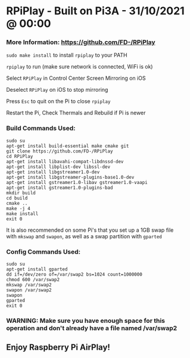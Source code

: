 # RPiPlay - Built on Pi3A - 31/10/2021 @ 00:00

### More Information: https://github.com/FD-/RPiPlay

`sudo make install` to install `rpiplay` to your PATH

`rpiplay` to run (make sure network is connected, WiFi is ok)

Select `RPiPlay` in Control Center Screen Mirroring on iOS

Deselect `RPiPlay` on iOS to stop mirroring

Press `Esc` to quit on the Pi to close `rpiplay`

Restart the Pi, Check Thermals and Rebuild if Pi is newer

### Build Commands Used:
```
sudo su
apt-get install build-essential make cmake git
git clone https://github.com/FD-/RPiPlay
cd RPiPlay
apt-get install libavahi-compat-libdnssd-dev
apt-get install libplist-dev libssl-dev
apt-get install libgstreamer1.0-dev
apt-get install libgstreamer-plugins-base1.0-dev
apt-get install gstreamer1.0-libav gstreamer1.0-vaapi
apt-get install gstreamer1.0-plugins-bad
mkdir build
cd build
cmake ..
make -j 4
make install
exit 0
```

It is also recommended on some Pi's that you set up a 1GB swap file \
with `mkswap` and `swapon`, as well as a swap partition with `gparted`

### Config Commands Used:
```
sudo su
apt-get install gparted
dd if=/dev/zero of=/var/swap2 bs=1024 count=1000000
chmod 600 /var/swap2
mkswap /var/swap2
swapon /var/swap2
swapon
gparted
exit 0
```
### WARNING: Make sure you have enough space for this operation and don't already have a file named /var/swap2

## Enjoy Raspberry Pi AirPlay!
